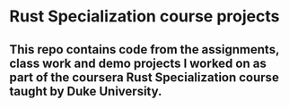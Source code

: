 # Rust Specialization course projects

## This repo contains code from the assignments, class work and demo projects I worked on as part of the coursera Rust Specialization course taught by Duke University.